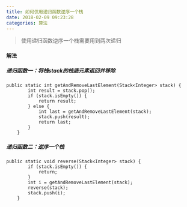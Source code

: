 ```yaml
---
title: 如何仅用递归函数逆序一个栈
date: 2018-02-09 09:23:28
categories: 算法
---
```


> 使用递归函数逆序一个栈需要用到两次递归

#### 解法

##### 递归函数一：将栈stack的栈底元素返回并移除

```
public static int getAndRemoveLastElement(Stack<Integer> stack) {
        int result = stack.pop();
        if (stack.isEmpty()) {
            return result;
        } else {
            int last = getAndRemoveLastElement(stack);
            stack.push(result);
            return last;
        }
    }
```

##### 递归函数二：逆序一个栈

```
public static void reverse(Stack<Integer> stack) {
        if (stack.isEmpty()) {
            return;
        }
        int i = getAndRemoveLastElement(stack);
        reverse(stack);
        stack.push(i);
    }
```
